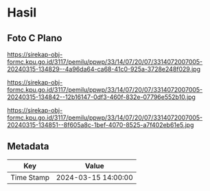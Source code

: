 # Hasil

## Foto C Plano

https://sirekap-obj-formc.kpu.go.id/3117/pemilu/ppwp/33/14/07/20/07/3314072007005-20240315-134829--4a96da64-ca68-41c0-925a-3728e248f029.jpg

https://sirekap-obj-formc.kpu.go.id/3117/pemilu/ppwp/33/14/07/20/07/3314072007005-20240315-134842--12b16147-0df3-460f-832e-07796e552b10.jpg

https://sirekap-obj-formc.kpu.go.id/3117/pemilu/ppwp/33/14/07/20/07/3314072007005-20240315-134851--8f605a8c-1bef-4070-8525-a7f402eb61e5.jpg


## Metadata

| Key        | Value               |
| ---------- | ------------------- |
| Time Stamp | 2024-03-15 14:00:00 |



